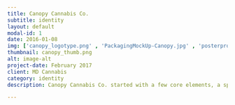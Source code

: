 ```yaml
---
title: Canopy Cannabis Co.
subtitle: identity
layout: default
modal-id: 1
date: 2016-01-08
img: ['canopy_logotype.png' , 'PackagingMockUp-Canopy.jpg' , 'posterproto-canopy.jpg']
thumbnail: canopy_thumb.png
alt: image-alt
project-date: February 2017
client: MD Cannabis
category: identity
description: Canopy Cannabis Co. started with a few core elements, a spirit of hard-work and a passion, with an unyielding attention to hand hewn details. It pays homage to the overarching love and labor that goes into making a top quality product. The overall tone of Canopy Cannabis Co. is conversational, straightforward, and honest with a strong desire to focus on what people need. It is open-minded but not empty-headed. Canopy Cannabis Co. is old school but not high school. 

---
```

